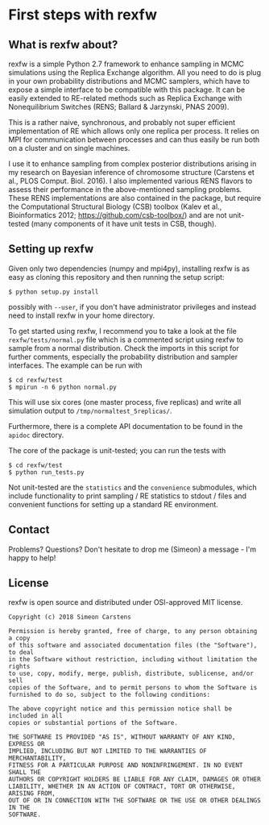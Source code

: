 # First steps with rexfw #

## What is rexfw about?

rexfw is a simple Python 2.7 framework to enhance sampling in MCMC simulations using the Replica Exchange algorithm. All you need to do is plug in your own probability distributions and MCMC samplers, which have to expose a simple interface to be compatible with this package. It can be easily extended to RE-related methods such as Replica Exchange with Nonequilibrium Switches (RENS; Ballard & Jarzynski, PNAS 2009).

This is a rather naive, synchronous, and probably not super efficient implementation of RE which allows only one replica per process. It relies on MPI for communication between processes and can thus easily be run both on a cluster and on single machines.

I use it to enhance sampling from complex posterior distributions arising in my research on Bayesian inference of chromosome structure (Carstens et al., PLOS Comput. Biol. 2016). I also implemented various RENS flavors to assess their performance in the above-mentioned sampling problems. These RENS implementations are also contained in the package, but require the Computational Structural Biology (CSB) toolbox (Kalev et al., Bioinformatics 2012; https://github.com/csb-toolbox/) and are not unit-tested (many components of it have unit tests in CSB, though).

## Setting up rexfw

Given only two dependencies (numpy and mpi4py), installing rexfw is as easy as cloning this repository and then running the setup script:

    $ python setup.py install

possibly with `--user`, if you don't have administrator privileges and instead need to install rexfw in your home directory.

To get started using rexfw, I recommend you to take a look at the file `rexfw/tests/normal.py` file which is a commented script using rexfw to sample from a normal distribution. Check the imports in this script for further comments, especially the probability distribution and sampler interfaces. The example can be run with

    $ cd rexfw/test
    $ mpirun -n 6 python normal.py
    
This will use six cores (one master process, five replicas) and write all simulation output to `/tmp/normaltest_5replicas/`.

Furthermore, there is a complete API documentation to be found in the `apidoc` directory.

The core of the package is unit-tested; you can run the tests with

    $ cd rexfw/test
    $ python run_tests.py

Not unit-tested are the `statistics` and the `convenience` submodules, which include functionality to print sampling / RE statistics to stdout / files and convenient functions for setting up a standard RE environment.

## Contact

Problems? Questions? Don't hesitate to drop me (Simeon) a message - I'm happy to help!

## License

rexfw is open source and distributed under OSI-approved MIT license.

    Copyright (c) 2018 Simeon Carstens

    Permission is hereby granted, free of charge, to any person obtaining a copy
    of this software and associated documentation files (the "Software"), to deal
    in the Software without restriction, including without limitation the rights
    to use, copy, modify, merge, publish, distribute, sublicense, and/or sell
    copies of the Software, and to permit persons to whom the Software is
    furnished to do so, subject to the following conditions:

    The above copyright notice and this permission notice shall be included in all
    copies or substantial portions of the Software.

    THE SOFTWARE IS PROVIDED "AS IS", WITHOUT WARRANTY OF ANY KIND, EXPRESS OR
    IMPLIED, INCLUDING BUT NOT LIMITED TO THE WARRANTIES OF MERCHANTABILITY,
    FITNESS FOR A PARTICULAR PURPOSE AND NONINFRINGEMENT. IN NO EVENT SHALL THE
    AUTHORS OR COPYRIGHT HOLDERS BE LIABLE FOR ANY CLAIM, DAMAGES OR OTHER
    LIABILITY, WHETHER IN AN ACTION OF CONTRACT, TORT OR OTHERWISE, ARISING FROM,
    OUT OF OR IN CONNECTION WITH THE SOFTWARE OR THE USE OR OTHER DEALINGS IN THE
    SOFTWARE.